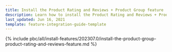 ```yaml
---
title: Install the Product Rating and Reviews + Product Group feature
description: Learn how to install the Product Rating and Reviews + Product Group feature to a Spryker project.
last_updated: Jun 16, 2021
template: feature-integration-guide-template
---
```


{% include pbc/all/install-features/202307.0/install-the-product-group-product-rating-and-reviews-feature.md %} <!-- To edit, see /_includes/pbc/all/install-features/202307.0/install-the-product-group-product-rating-and-reviews-feature.md -->
